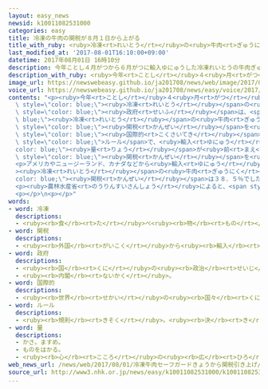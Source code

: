 ```yaml
---
layout: easy_news
newsid: k10011082531000
categories: easy
title: 冷凍の牛肉の関税が８月１日から上がる
title_with_ruby: <ruby>冷凍<rt>れいとう</rt></ruby>の<ruby>牛肉<rt>ぎゅうにく</rt></ruby>の<ruby>関税<rt>かんぜい</rt></ruby>が８<ruby>月<rt>がつ</rt></ruby><ruby>１日<rt>ついたち</rt></ruby>から<ruby>上<rt>あ</rt></ruby>がる
last_modified_at: '2017-08-01T16:10:00+09:00'
datetime: 2017年08月01日 16時10分
description: 今年ことし４月がつから６月がつに輸入ゆにゅうした冷凍れいとうの牛肉ぎゅうにくは、去年きょねんの４月がつから６月がつより１７％以上いじょう多おおくなりました。
description_with_ruby: <ruby>今年<rt>ことし</rt></ruby>４<ruby>月<rt>がつ</rt></ruby>から６<ruby>月<rt>がつ</rt></ruby>に<ruby>輸入<rt>ゆにゅう</rt></ruby>した<ruby>冷凍<rt>れいとう</rt></ruby>の<ruby>牛肉<rt>ぎゅうにく</rt></ruby>は、<ruby>去年<rt>きょねん</rt></ruby>の４<ruby>月<rt>がつ</rt></ruby>から６<ruby>月<rt>がつ</rt></ruby>より１７％<ruby>以上<rt>いじょう</rt></ruby><ruby>多<rt>おお</rt></ruby>くなりました。
image_url: https://newswebeasy.github.io/ja201708/news/web/image/2017/08/01/k10011082531000.jpg
voice_url: https://newswebeasy.github.io/ja201708/news/easy/voice/2017/08/01/k10011082531000.mp3
contents: "<p><ruby>今年<rt>ことし</rt></ruby>４<ruby>月<rt>がつ</rt></ruby>から６<ruby>月<rt>がつ</rt></ruby>に<ruby>輸入<rt>ゆにゅう</rt></ruby>した<span\
  \ style=\"color: blue;\"><ruby>冷凍<rt>れいとう</rt></ruby></span>の<ruby>牛肉<rt>ぎゅうにく</rt></ruby>は、<ruby>去年<rt>きょねん</rt></ruby>の４<ruby>月<rt>がつ</rt></ruby>から６<ruby>月<rt>がつ</rt></ruby>より１７％<ruby>以上<rt>いじょう</rt></ruby><ruby>多<rt>おお</rt></ruby>くなりました。このため<span\
  \ style=\"color: blue;\"><ruby>政府<rt>せいふ</rt></ruby></span>は、<span style=\"color:\
  \ blue;\"><ruby>冷凍<rt>れいとう</rt></ruby></span>の<ruby>牛肉<rt>ぎゅうにく</rt></ruby>の<span\
  \ style=\"color: blue;\"><ruby>関税<rt>かんぜい</rt></ruby></span>を<ruby>上<rt>あ</rt></ruby>げることにしました。<span\
  \ style=\"color: blue;\"><ruby>国際的<rt>こくさいてき</rt></ruby></span>な<ruby>貿易<rt>ぼうえき</rt></ruby>の<span\
  \ style=\"color: blue;\">ルール</span>で、<ruby>輸入<rt>ゆにゅう</rt></ruby>した<span style=\"\
  color: blue;\"><ruby>量<rt>りょう</rt></ruby></span>が<ruby>前<rt>まえ</rt></ruby>の<ruby>年<rt>とし</rt></ruby>より１７％<ruby>以上<rt>いじょう</rt></ruby><ruby>多<rt>おお</rt></ruby>くなると、<span\
  \ style=\"color: blue;\"><ruby>関税<rt>かんぜい</rt></ruby></span>を<ruby>上<rt>あ</rt></ruby>げると<ruby>決<rt>き</rt></ruby>まっています。</p>\n\
  <p>アメリカやニュージーランド、カナダなどから<ruby>輸入<rt>ゆにゅう</rt></ruby>する<span style=\"color: blue;\"\
  ><ruby>冷凍<rt>れいとう</rt></ruby></span>の<ruby>牛肉<rt>ぎゅうにく</rt></ruby>の<span style=\"\
  color: blue;\"><ruby>関税<rt>かんぜい</rt></ruby></span>は３８．５％でした。しかし、８<ruby>月<rt>がつ</rt></ruby><ruby>１日<rt>ついたち</rt></ruby>から<ruby>来年<rt>らいねん</rt></ruby>の３<ruby>月<rt>がつ</rt></ruby>３１<ruby>日<rt>にち</rt></ruby>まで５０％に<ruby>上<rt>あ</rt></ruby>がります。</p>\n\
  <p><ruby>農林水産省<rt>のうりんすいさんしょう</rt></ruby>によると、<span style=\"color: blue;\"><ruby>冷凍<rt>れいとう</rt></ruby></span>の<ruby>牛肉<rt>ぎゅうにく</rt></ruby>は<ruby>輸入<rt>ゆにゅう</rt></ruby>する<ruby>牛肉<rt>ぎゅうにく</rt></ruby>の２０％ぐらいで、<ruby>牛丼<rt>ぎゅうどん</rt></ruby>や<ruby>焼<rt>や</rt></ruby>き<ruby>肉<rt>にく</rt></ruby>の<ruby>店<rt>みせ</rt></ruby>などが<ruby>使<rt>つか</rt></ruby>っています。</p>\n\
  <p></p>\n<p></p>"
words:
- word: 冷凍
  descriptions:
  - <ruby><rb>食</rb><rt>た</rt></ruby>べ<ruby><rb>物</rb><rt>もの</rt></ruby>を<ruby><rb>長</rb><rt>なが</rt></ruby>くもたせるために、<ruby><rb>凍</rb><rt>こお</rt></ruby>らせること。
- word: 関税
  descriptions:
  - <ruby><rb>外国</rb><rt>がいこく</rt></ruby>から<ruby><rb>輸入</rb><rt>ゆにゅう</rt></ruby>する<ruby><rb>品物</rb><rt>しなもの</rt></ruby>に<ruby><rb>国</rb><rt>くに</rt></ruby>がかける<ruby><rb>税金</rb><rt>ぜいきん</rt></ruby>。
- word: 政府
  descriptions:
  - <ruby><rb>国</rb><rt>くに</rt></ruby>の<ruby><rb>政治</rb><rt>せいじ</rt></ruby>を<ruby><rb>行</rb><rt>おこな</rt></ruby>うところ。
  - <ruby><rb>内閣</rb><rt>ないかく</rt></ruby>。
- word: 国際的
  descriptions:
  - <ruby><rb>世界</rb><rt>せかい</rt></ruby>の<ruby><rb>国々</rb><rt>くにぐに</rt></ruby>に<ruby><rb>関係</rb><rt>かんけい</rt></ruby>のあるようす。
- word: ルール
  descriptions:
  - <ruby><rb>規則</rb><rt>きそく</rt></ruby>。<ruby><rb>決</rb><rt>き</rt></ruby>まり。
- word: 量
  descriptions:
  - かさ。ますめ。
  - ものをはかる。
  - <ruby><rb>心</rb><rt>こころ</rt></ruby>の<ruby><rb>広</rb><rt>ひろ</rt></ruby>さ。<ruby><rb>能力</rb><rt>のうりょく</rt></ruby>の<ruby><rb>大</rb><rt>おお</rt></ruby>きさ。
web_news_url: /news/web/2017/08/01/冷凍牛肉セーフガードきょうから関税引き上げ/
source_url: http://www3.nhk.or.jp/news/easy/k10011082531000/k10011082531000.html
...
```

